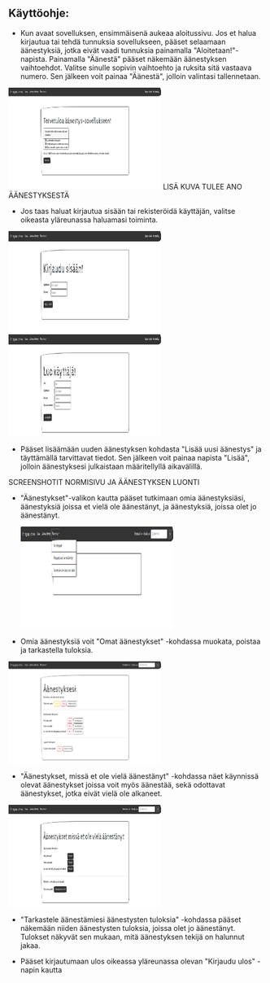 ## Käyttöohje:

- Kun avaat sovelluksen, ensimmäisenä aukeaa aloitussivu. Jos et halua kirjautua tai tehdä tunnuksia sovellukseen, pääset selaamaan äänestyksiä, 
jotka eivät vaadi tunnuksia painamalla "Aloitetaan!"-napista. Painamalla "Äänestä" pääset näkemään äänestyksen vaihtoehdot. 
Valitse sinulle sopivin vaihtoehto ja ruksita sitä vastaava numero. Sen jälkeen voit painaa "Äänestä", jolloin valintasi tallennetaan. 

<img src="https://github.com/johannaval/voting_app/blob/master/dokumentaatio/Screenshot%20from%202020-06-14%2017-00-40.png" width="300" height="200">
LISÄ KUVA TULEE ANO ÄÄNESTYKSESTÄ



- Jos taas haluat kirjautua sisään tai rekisteröidä käyttäjän, valitse oikeasta yläreunassa haluamasi toiminta. 
<img src="https://github.com/johannaval/voting_app/blob/master/dokumentaatio/Screenshot%20from%202020-06-14%2017-38-57.png" width="300" height="200">
<img src="https://github.com/johannaval/voting_app/blob/master/dokumentaatio/Screenshot%20from%202020-06-14%2017-39-14.png" width="300" height="200">



- Pääset lisäämään uuden äänestyksen kohdasta "Lisää uusi äänestys" ja täyttämällä tarvittavat tiedot. 
  Sen jälkeen voit painaa napista "Lisää", jolloin äänestyksesi julkaistaan määritellyllä aikavälillä.
  
SCREENSHOTIT NORMISIVU JA ÄÄNESTYKSEN LUONTI
  
  
  
- "Äänestykset"-valikon kautta pääset tutkimaan omia äänestyksiäsi, äänestyksiä joissa et vielä ole äänestänyt, 
  ja äänestyksiä, joissa olet jo äänestänyt.
  
  <img src="https://github.com/johannaval/voting_app/blob/master/dokumentaatio/Screenshot%20from%202020-06-14%2017-40-15.png" width="300" height="200">


 - Omia äänestyksiä voit "Omat äänestykset" -kohdassa muokata, poistaa ja tarkastella tuloksia.
 
<img src="https://github.com/johannaval/voting_app/blob/master/dokumentaatio/Screenshot%20from%202020-06-14%2017-40-36.png" width="300" height="200">
 
 
 - "Äänestykset, missä et ole vielä äänestänyt" -kohdassa näet käynnissä olevat äänestykset joissa voit myös äänestää, 
   sekä odottavat äänestykset, jotka eivät vielä ole alkaneet.
   
 <img src="https://github.com/johannaval/voting_app/blob/master/dokumentaatio/Screenshot%20from%202020-06-14%2017-42-13.png" width="300" height="200">
   
    
   
 - "Tarkastele äänestämiesi äänestysten tuloksia" -kohdassa pääset näkemään niiden äänestysten tuloksia, joissa olet jo äänestänyt. 
   Tulokset näkyvät sen mukaan, mitä äänestyksen tekijä on halunnut jakaa.
   
   
   
   
 - Pääset kirjautumaan ulos oikeassa yläreunassa olevan "Kirjaudu ulos" -napin kautta

